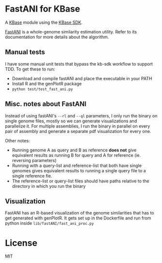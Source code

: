 # FastANI for KBase

A [KBase](https://kbase.us) module using the [KBase SDK](https://github.com/kbase/kb_sdk).

[FastANI](https://github.com/ParBLiSS/FastANI) is a whole-genome similarity estimation utility. Refer to its documentation for more details about the algorithm.

## Manual tests

I have some manual unit tests that bypass the kb-sdk workflow to support TDD. To get these to run:

* Download and compile fastANI and place the executable in your PATH
* Install R and the genPlotR package
* `python test/test_fast_ani.py`

## Misc. notes about FastANI

Instead of using fastANI's `--rl` and `--ql` parameters, I only run the binary on single genome files, mostly so we can generate visualizations and parallelize it. For multiple assemblies, I run the binary in parallel on every pair of assembly and generate a separate pdf visualization for every one.

Other notes:

* Running genome A as query and B as reference **does not** give equivalent results as running B for query and A for reference (ie. reversing parameters)
* Running with a query-list and reference-list that both have single genomes gives equivalent results to running a single query file to a single reference fie.
* The reference-list or query-list files should have paths relative to the directory in which you run the binary

## Visualization

FastANI has an R-based visualization of the genome similarities that has to get generated with genPlotR. It gets set up in the Dockerfile and run from python inside `lib/fastANI/fast_ani_proc.py`

# License

MIT

